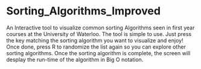 # Sorting_Algorithms_Improved
An Interactive tool to visualize common sorting Algorithms seen in first year courses at the University of Waterloo. 
The tool is simple to use. Just press the key matching the sorting algorithm you want to visualize and enjoy! Once done, press R to randomize
the list again so you can explore other sorting algorithms. 
Once the sorting algorithm is complete, the screen will desplay the run-time of the algorithm in Big O notation.
